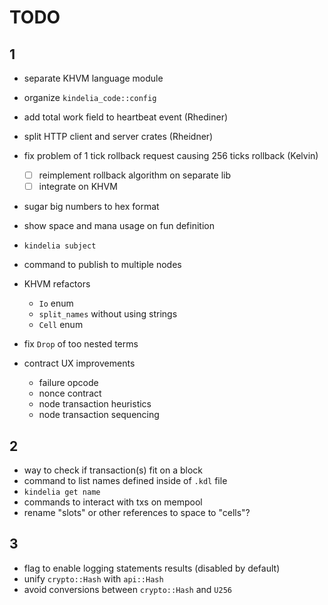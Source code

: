 # TODO

## 1

- separate KHVM language module
- organize `kindelia_code::config`

- add total work field to heartbeat event (Rhediner)

- split HTTP client and server crates (Rheidner)

- fix problem of 1 tick rollback request causing 256 ticks rollback (Kelvin)
  - [ ] reimplement rollback algorithm on separate lib
  - [ ] integrate on KHVM

- sugar big numbers to hex format
- show space and mana usage on fun definition

- `kindelia subject`
- command to publish to multiple nodes

- KHVM refactors
  - `Io` enum
  - `split_names` without using strings
  - `Cell` enum

- fix `Drop` of too nested terms

- contract UX improvements
  - failure opcode
  - nonce contract
  - node transaction heuristics
  - node transaction sequencing

## 2

- way to check if transaction(s) fit on a block
- command to list names defined inside of `.kdl` file
- `kindelia get name`
- commands to interact with txs on mempool
- rename "slots" or other references to space to "cells"?

## 3

- flag to enable logging statements results (disabled by default)
- unify `crypto::Hash` with `api::Hash`
- avoid conversions between `crypto::Hash` and `U256`
